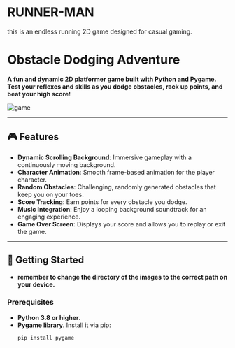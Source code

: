 # RUNNER-MAN
this is an endless running 2D game designed for casual gaming. 
# Obstacle Dodging Adventure

**A fun and dynamic 2D platformer game built with Python and Pygame. Test your reflexes and skills as you dodge obstacles, rack up points, and beat your high score!**
 
![game](https://github.com/user-attachments/assets/921a8a52-30e2-4a9f-9766-5a56d6896c76)

---

## 🎮 Features
- **Dynamic Scrolling Background**: Immersive gameplay with a continuously moving background.
- **Character Animation**: Smooth frame-based animation for the player character.
- **Random Obstacles**: Challenging, randomly generated obstacles that keep you on your toes.
- **Score Tracking**: Earn points for every obstacle you dodge.
- **Music Integration**: Enjoy a looping background soundtrack for an engaging experience.
- **Game Over Screen**: Displays your score and allows you to replay or exit the game.

---


## 🚀 Getting Started

- **remember to change the directory of the images to the correct path on your device.**

### Prerequisites
- **Python 3.8 or higher**.
- **Pygame library**. Install it via pip:
  ```bash
  pip install pygame
